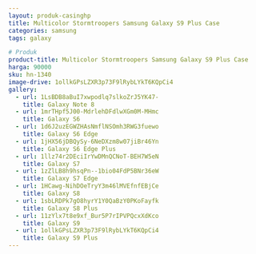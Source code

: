```yaml
---
layout: produk-casinghp
title: Multicolor Stormtroopers Samsung Galaxy S9 Plus Case
categories: samsung
tags: galaxy

# Produk
product-title: Multicolor Stormtroopers Samsung Galaxy S9 Plus Case
harga: 90000
sku: hn-1340
image-drive: 1ollkGPsLZXR3p73F9lRybLYkT6KQpCi4
gallery:
  - url: 1LsBDB8aBuI7xwpodlq7slkoZrJ5YK47-
    title: Galaxy Note 8
  - url: 1mrTHpf5J00-MdrlehDFdlwXGm0M-MHmc
    title: Galaxy S6
  - url: 1d6J2uzEGWZHAsNmflNSOmh3RWG3fuewo
    title: Galaxy S6 Edge
  - url: 1jHX56jDBQySy-6NeDXzm8w07jiBr46Yn
    title: Galaxy S6 Edge Plus
  - url: 1llz74r2DEciIrYwDMnQCNoT-BEH7W5eN
    title: Galaxy S7
  - url: 1zZlLB8h9hsqPn--1bio04FdP5BNr36eW
    title: Galaxy S7 Edge
  - url: 1HCawg-NihDOeTryY3m46lMVEfnfEBjCe
    title: Galaxy S8
  - url: 1sbLRDPk7gO8hyrY1Y0QaBzY0PKoFayfk
    title: Galaxy S8 Plus
  - url: 11zYlx7t8e9xf_Bur5P7rIPVPQcxXdKco
    title: Galaxy S9
  - url: 1ollkGPsLZXR3p73F9lRybLYkT6KQpCi4
    title: Galaxy S9 Plus
---
```

